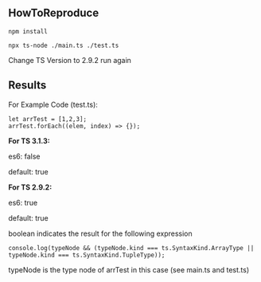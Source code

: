## HowToReproduce

`npm install`

`npx ts-node ./main.ts ./test.ts`

Change TS Version to 2.9.2 run again

## Results

For Example Code (test.ts):
```
let arrTest = [1,2,3];
arrTest.forEach((elem, index) => {});
```

**For TS 3.1.3:**

es6: false

default: true

**For TS 2.9.2:**

es6: true

default: true

boolean indicates the result for the following expression

`console.log(typeNode && (typeNode.kind === ts.SyntaxKind.ArrayType || typeNode.kind === ts.SyntaxKind.TupleType));`

typeNode is the type node of arrTest in this case (see main.ts and test.ts)


